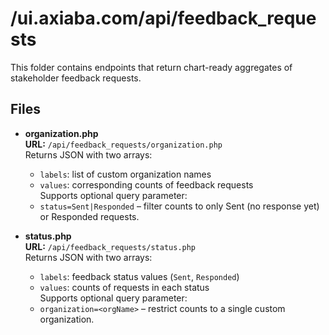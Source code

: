 # /ui.axiaba.com/api/feedback_requests

This folder contains endpoints that return chart-ready aggregates of stakeholder feedback requests.

## Files

- **organization.php**  
  **URL:** `/api/feedback_requests/organization.php`  
  Returns JSON with two arrays:  
    - `labels`: list of custom organization names  
    - `values`: corresponding counts of feedback requests  
  Supports optional query parameter:  
    - `status=Sent|Responded` – filter counts to only Sent (no response yet) or Responded requests.

- **status.php**  
  **URL:** `/api/feedback_requests/status.php`  
  Returns JSON with two arrays:  
    - `labels`: feedback status values (`Sent`, `Responded`)  
    - `values`: counts of requests in each status  
  Supports optional query parameter:  
    - `organization=<orgName>` – restrict counts to a single custom organization.
